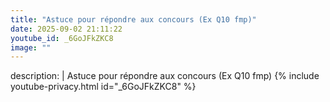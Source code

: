 ```yaml
---
title: "Astuce pour répondre aux concours (Ex Q10 fmp)"
date: 2025-09-02 21:11:22 
youtube_id: _6GoJFkZKC8
image: ""
---
```

description: |
  Astuce pour répondre aux concours (Ex Q10 fmp)
{% include youtube-privacy.html id="_6GoJFkZKC8" %}
